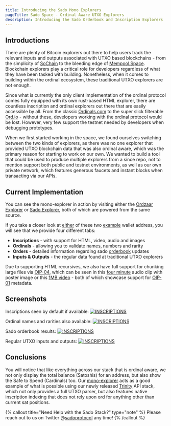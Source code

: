 ```yaml
---
title: Introducing the Sado Mono Explorers
pageTitle: Sado Space - Ordinal Aware UTXO Explorers
description: Introducing the Sado Orderbook and Inscription Explorers
---
```


## Introductions

There are plenty of Bitcoin explorers out there to help users track the relevant inputs and outputs associated with UTXO based blockchains - from the simplicity of [SoChain](https://chain.so/) to the bleeding edge of [Mempool.Space](https://mempool.space/). Blockchain explorers play a critical role for developers regardless of what they have been tasked with building. Nonetheless, when it comes to building within the ordinal ecosystem, these traditional UTXO explorers are not enough.

Since what is currently the only client implementation of the ordinal protocol comes fully equipped with its own rust-based HTML explorer, there are countless inscription and ordinal explorers out there that are easily accessible by all. From the classic [Ordinals.com](https://ordinals.com/) to the super slick filterable [Ord.io](https://www.ord.io/) - without these, developers working with the ordinal protocol would be lost. However, very few support the testnet needed by developers when debugging prototypes.

When we first started working in the space, we found ourselves switching between the two kinds of explorers, as there was no one explorer that provided UTXO blockchain data that was also ordinal aware, which was the primary reason for starting to work on our own. We wanted to build a tool that could be used to produce multiple explorers from a since repo, not to mention support both public and testnet environments, as well as our own private network, which features generous faucets and instant blocks when transacting via our APIs.


## Current Implementation

You can see the mono-explorer in action by visiting either the [Ordzaar Explorer](https://explorer.ordzaar.com/) or [Sado Explorer](https://explorer.sado.space/), both of which are powered from the same source.

If you take a closer look at [either](https://testnet.explorer.sado.space/address/tb1pwemxdz4rr4d6cj6lz8rtuumev5eyxha4htnnftr0m2yy776d9udqnkhkrj) of these two [example](https://testnet.explorer.sado.space/address/tb1pudqjep9ae6zv7u8puw3zha3hvj5srndcgd8vr980ejqvm88lnarshcv32x) wallet address, you will see that we provide four different tabs:

* __Inscriptions__ - with support for HTML, video, audio and images
* __Ordinals__ - allowing you to validate names, numbers and rarity
* __Orders__ - detailed information regarding sado [orderbook](https://marketplace.sado.space/) updates
* __Inputs & Outputs__ - the regular data found at traditional UTXO explorers

Due to supporting HTML recursives, we also have full support for chunking large files via [OIP-04](https://www.oips.io/oip-04-chunking-of-inscriptions-for-larger-files), which can be seen in this [four minute](https://testnet.explorer.sado.space/inscription/a68c9acd693df046e92b767a1c418e92e174269e313ca86da33866a617dbfda3i0) audio clip with poster image or this [1MB video](https://testnet.explorer.sado.space/inscription/35b6270586c9d79651f0bed49600e2c9018242899320318c3556ee6b56563079i0) - both of which showcase support for [OIP-01](https://www.oips.io/oip-01-inscription-metadata) metadata.


## Screenshots

Inscriptions seen by default if available:
[![INSCRIPTIONS](https://sado.space/images/EXPLORER-01.png)](https://sado.space/images/EXPLORER-01.png)

Ordinal names and rarities also available:
[![INSCRIPTIONS](https://sado.space/images/EXPLORER-02.png)](https://sado.space/images/EXPLORER-02.png)

Sado orderbook results:
[![INSCRIPTIONS](https://sado.space/images/EXPLORER-03.png)](https://sado.space/images/EXPLORER-03.png)

Regular UTXO inputs and outputs:
[![INSCRIPTIONS](https://sado.space/images/EXPLORER-04.png)](https://sado.space/images/EXPLORER-04.png)


## Conclusions

You will notice that like everything across our stack that is ordinal aware, we not only display the total balance (Satoshis) for an address, but also show the Safe to Spend (Cardinals) too. Our [mono-explorer](https://github.com/sadoprotocol/mono-explorer) acts as a good example of what is possible using our newly released [Trinity](https://github.com/sadoprotocol/ordit) API stack, which not only provides a full UTXO parser, but also features native inscription indexing that does not rely upon ord for anything other than current sat positions.

{% callout title="Need Help with the Sado Stack?" type="note" %}
Please reach out to us on Twitter @[sadoprotocol](https://twitter.com/sadoprotocol) any time!
{% /callout %}
